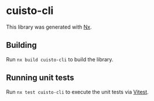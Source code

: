 # cuisto-cli

This library was generated with [Nx](https://nx.dev).

## Building

Run `nx build cuisto-cli` to build the library.

## Running unit tests

Run `nx test cuisto-cli` to execute the unit tests via [Vitest](https://vitest.dev/).
